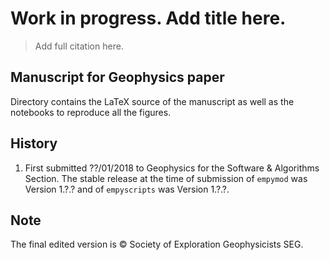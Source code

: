 # Work in progress. Add title here.

> Add full citation here.

## Manuscript for Geophysics paper

Directory contains the LaTeX source of the manuscript as well as the notebooks
to reproduce all the figures.

## History

1. First submitted ??/01/2018 to Geophysics for the Software & Algorithms
   Section. The stable release at the time of submission of `empymod` was
   Version 1.?.? and of `empyscripts` was Version 1.?.?.


## Note

The final edited version is &copy; Society of Exploration Geophysicists SEG.
